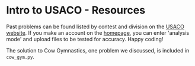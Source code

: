 # Intro to USACO - Resources

Past problems can be found listed by contest and division on the [USACO website](http://usaco.org/index.php?page=contests). If you make an account on the [homepage](http://usaco.org/), you can enter 'analysis mode' and upload files to be tested for accuracy. Happy coding!

The solution to Cow Gymnastics, one problem we discussed, is included in `cow_gym.py`.
